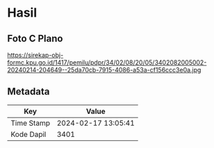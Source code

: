 # Hasil

## Foto C Plano

https://sirekap-obj-formc.kpu.go.id/1417/pemilu/pdpr/34/02/08/20/05/3402082005002-20240214-204649--25da70cb-7915-4086-a53a-cf156ccc3e0a.jpg


## Metadata

| Key        | Value               |
| ---------- | ------------------- |
| Time Stamp | 2024-02-17 13:05:41 |
| Kode Dapil | 3401                |



